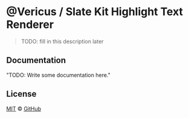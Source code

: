 # @Vericus / Slate Kit Highlight Text Renderer

> TODO: fill in this description later

## Documentation

<!-- %docs
title: Slate Kit Highlight Text Renderer
-->

"TODO: Write some documentation here."

<!-- %enddocs -->

## License

[MIT](./LICENSE.txt) &copy; [GitHub](https://github.com/)
